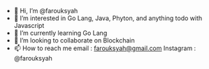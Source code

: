 - 👋 Hi, I’m @farouksyah
- 👀 I’m interested in Go Lang, Java, Phyton, and anything todo with Javascript
- 🌱 I’m currently learning Go Lang
- 💞️ I’m looking to collaborate on Blockchain
- 📫 How to reach me email : farouksyah@gmail.com
Instagram : @farouksyah

<!---
farouksyah/farouksyah is a ✨ special ✨ repository because its `README.md` (this file) appears on your GitHub profile.
You can click the Preview link to take a look at your changes.
--->

